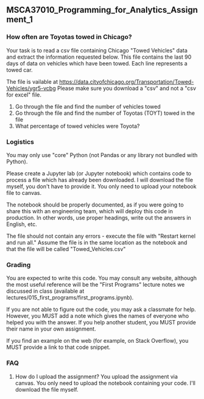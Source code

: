 ## MSCA37010_Programming_for_Analytics_Assignment_1

### How often are Toyotas towed in Chicago?

Your task is to read a csv file containing Chicago "Towed Vehicles" data and extract the information requested below. This file contains the last 90 days of data on vehicles which have been towed. Each line represents a towed car.

The file is vailable at https://data.cityofchicago.org/Transportation/Towed-Vehicles/ygr5-vcbg
Please make sure you download a "csv" and not a "csv for excel" file.

1. Go through the file and find the number of vehicles towed
2. Go through the file and find the number of Toyotas (TOYT) towed in the file
3. What percentage of towed vehicles were Toyota?

### Logistics
You may only use "core" Python (not Pandas or any library not bundled with Python).

Please create a Jupyter lab (or Jupyter notebook) which contains code to process a file which has already been downloaded. I will download the file myself, you don't have to provide it. You only need to upload your notebook file to canvas.

The notebook should be properly documented, as if you were going to share this with an engineering team, which will deploy this code in production. In other words, use proper headings, write out the answers in English, etc.

The file should not contain any errors - execute the file with "Restart kernel and run all." Assume the file is in the same location as the notebook and that the file will be called "Towed_Vehicles.csv"

### Grading
You are expected to write this code. You may consult any website, although the most useful reference will be the "First Programs" lecture notes we discussed in class (available at lectures/015_first_programs/first_programs.ipynb).

If you are not able to figure out the code, you may ask a classmate for help. However, you MUST add a note which gives the names of everyone who helped you with the answer. If you help another student, you MUST provide their name in your own assignment.

If you find an example on the web (for example, on Stack Overflow), you MUST provide a link to that code snippet.

### FAQ
1. How do I upload the assignment?
You upload the assignment via canvas. You only need to upload the notebook containing your code. I'll download the file myself.
